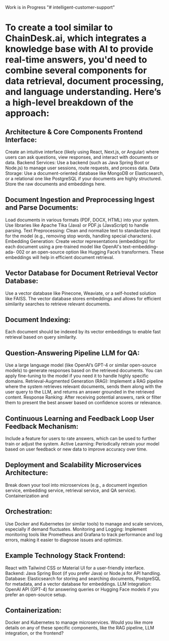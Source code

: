 Work is in Progress
"# intelligent-customer-support"
# To create a tool similar to ChainDesk.ai, which integrates a knowledge base with AI to provide real-time answers, you'd need to combine several components for data retrieval, document processing, and language understanding. Here’s a high-level breakdown of the approach:

## Architecture & Core Components Frontend Interface: 
   Create an intuitive interface (likely using React, Next.js, or Angular) where users can ask questions, view responses, and interact with documents or data. Backend Services: Use a backend (such as Java Spring Boot 
   or Node.js) to manage user sessions, route requests, and process data. Data Storage: Use a document-oriented database like MongoDB or Elasticsearch, or a relational one like PostgreSQL if your documents are highly 
   structured. Store the raw documents and embeddings here.

## Document Ingestion and Preprocessing Ingest and Parse Documents: 
   Load documents in various formats (PDF, DOCX, HTML) into your system. Use libraries like Apache Tika (Java) or PDF.js (JavaScript) to handle parsing. Text Preprocessing: Clean and normalize text to standardize input 
   for the model (e.g., removing stop words, handling special characters). Embedding Generation: Create vector representations (embeddings) for each document using a pre-trained model like OpenAI's text-embedding-ada- 
   002 or an open-source option like Hugging Face’s transformers. These embeddings will help in efficient document retrieval.

## Vector Database for Document Retrieval Vector Database: 
   Use a vector database like Pinecone, Weaviate, or a self-hosted solution like FAISS. The vector database stores embeddings and allows for efficient similarity searches to retrieve relevant documents.  
## Document Indexing: 
   Each document should be indexed by its vector embeddings to enable fast retrieval based on query similarity.

## Question-Answering Pipeline LLM for QA: 
   Use a large language model (like OpenAI’s GPT-4 or similar open-source models) to generate responses based on the retrieved documents. You can apply fine-tuning to the model if you need it to handle highly specific 
   domains. Retrieval-Augmented Generation (RAG): Implement a RAG pipeline where the system retrieves relevant documents, sends them along with the user query to the LLM, and returns an answer grounded in the retrieved 
   content. Response Ranking: After receiving potential answers, rank or filter them to present the best answer based on confidence scores or relevance.

## Continuous Learning and Feedback Loop User Feedback Mechanism: 
   Include a feature for users to rate answers, which can be used to further train or adjust the system. 
   Active Learning: Periodically retrain your model based on user feedback or new data to improve accuracy over time.

## Deployment and Scalability Microservices Architecture: 
   Break down your tool into microservices (e.g., a document ingestion service, embedding service, retrieval service, and QA service). Containerization and 

## Orchestration: 
   Use Docker and Kubernetes (or similar tools) to manage and scale services, especially if demand fluctuates. Monitoring and Logging: Implement monitoring tools like Prometheus and Grafana to track performance and log 
   errors, making it easier to diagnose issues and optimize.
   
## Example Technology Stack Frontend: 
   React with Tailwind CSS or Material UI for a user-friendly interface. Backend: Java Spring Boot (if you prefer Java) or Node.js for API handling. Database: Elasticsearch for storing and searching documents, 
   PostgreSQL for metadata, and a vector database for embeddings. LLM Integration: OpenAI API (GPT-4) for answering queries or Hugging Face models if you prefer an open-source setup. 

## Containerization: 
   Docker and Kubernetes to manage microservices. Would you like more details on any of these specific components, like the RAG pipeline, LLM integration, or the frontend?
